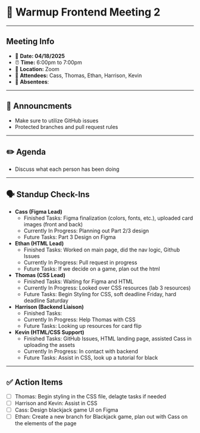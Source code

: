 # 🧍 Warmup Frontend Meeting 2

---

## Meeting Info

- 📅 **Date: 04/18/2025**
- ⏰ **Time:** 6:00pm to 7:00pm
- 📍 **Location:** Zoom
- 👥 **Attendees:** Cass, Thomas, Ethan, Harrison, Kevin
- 🤔 **Absentees**:

---

## 📢 Announcments

- Make sure to utilize GitHub issues
- Protected branches and pull request rules

---

## ✏️ Agenda

- Discuss what each person has been doing

---

## 🗣️ Standup Check-Ins

- **Cass (Figma Lead)**
    - Finished Tasks: Figma finalization (colors, fonts, etc.), uploaded card images (front and back)
    - Currently In Progress: Planning out Part 2/3 design
    - Future Tasks: Part 3 Design on Figma
- **Ethan (HTML Lead)**
    - Finished Tasks: Worked on main page, did the nav logic, Github Issues
    - Currently In Progress: Pull request in progress
    - Future Tasks: If we decide on a game, plan out the html
- **Thomas (CSS Lead)**
    - Finished Tasks: Waiting for Figma and HTML
    - Currently In Progress: Looked over CSS resources (lab 3 resources)
    - Future Tasks: Begin Styling for CSS, soft deadline Friday, hard deadline Saturday
- **Harrison (Backend Liaison)**
    - Finished Tasks:
    - Currently In Progress: Help Thomas with CSS
    - Future Tasks: Looking up resources for card flip
- **Kevin (HTML/CSS Support)**
    - Finished Tasks: GitHub Issues, HTML landing page, assisted Cass in uploading the assets
    - Currently In Progress: In contact with backend
    - Future Tasks: Assist in CSS, look up a tutorial for black

---

## ✅ Action Items

- [ ]  Thomas: Begin styling in the CSS file, delagte tasks if needed
- [ ]  Harrison and Kevin: Assist in CSS
- [ ]  Cass: Design blackjack game UI on Figma
- [ ]  Ethan: Create a new branch for Blackjack game, plan out with Cass on the elements of the page